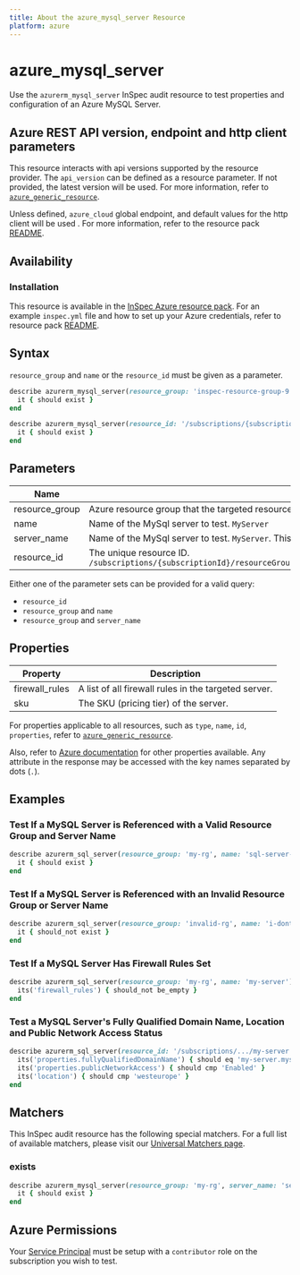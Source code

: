 ```yaml
---
title: About the azure_mysql_server Resource
platform: azure
---
```


# azure_mysql_server

Use the `azurerm_mysql_server` InSpec audit resource to test properties and configuration of an Azure MySQL Server.

## Azure REST API version, endpoint and http client parameters

This resource interacts with api versions supported by the resource provider.
The `api_version` can be defined as a resource parameter.
If not provided, the latest version will be used.
For more information, refer to [`azure_generic_resource`](azure_generic_resource.md).

Unless defined, `azure_cloud` global endpoint, and default values for the http client will be used .
For more information, refer to the resource pack [README](../../README.md). 

## Availability

### Installation

This resource is available in the [InSpec Azure resource pack](https://github.com/inspec/inspec-azure). 
For an example `inspec.yml` file and how to set up your Azure credentials, refer to resource pack [README](../../README.md#Service-Principal).

## Syntax

`resource_group` and `name` or the `resource_id` must be given as a parameter.
```ruby
describe azurerm_mysql_server(resource_group: 'inspec-resource-group-9', name: 'example_server') do
  it { should exist }
end
```
```ruby
describe azurerm_mysql_server(resource_id: '/subscriptions/{subscriptionId}/resourceGroups/{resourceGroup}/providers/Microsoft.DBforMySQL/servers/{serverName}') do
  it { should exist }
end
```
## Parameters

| Name                           | Description                                                                       |
|--------------------------------|-----------------------------------------------------------------------------------|
| resource_group                 | Azure resource group that the targeted resource resides in. `MyResourceGroup`     |
| name                           | Name of the MySql server to test. `MyServer`                                      |
| server_name                    | Name of the MySql server to test. `MyServer`. This is for backward compatibility, use `name` instead. |
| resource_id                    | The unique resource ID. `/subscriptions/{subscriptionId}/resourceGroups/{resourceGroup}/providers/Microsoft.DBforMySQL/servers/{serverName}` |

Either one of the parameter sets can be provided for a valid query:
- `resource_id`
- `resource_group` and `name`
- `resource_group` and `server_name`

## Properties

| Property          | Description |
|-------------------|-------------|
| firewall_rules    | A list of all firewall rules in the targeted server. |
| sku               | The SKU (pricing tier) of the server. |

For properties applicable to all resources, such as `type`, `name`, `id`, `properties`, refer to [`azure_generic_resource`](azure_generic_resource.md#properties).

Also, refer to [Azure documentation](https://docs.microsoft.com/en-us/rest/api/mysql/servers/get#server) for other properties available. 
Any attribute in the response may be accessed with the key names separated by dots (`.`).

## Examples

### Test If a MySQL Server is Referenced with a Valid Resource Group and Server Name
```ruby
describe azurerm_sql_server(resource_group: 'my-rg', name: 'sql-server-1') do
  it { should exist }
end
```
### Test If a MySQL Server is Referenced with an Invalid Resource Group or Server Name
```ruby
describe azurerm_sql_server(resource_group: 'invalid-rg', name: 'i-dont-exist') do
  it { should_not exist }
end
```    
### Test If a MySQL Server Has Firewall Rules Set
```ruby
describe azurerm_sql_server(resource_group: 'my-rg', name: 'my-server') do
  its('firewall_rules') { should_not be_empty }
end
```        
### Test a MySQL Server's Fully Qualified Domain Name, Location and Public Network Access Status
```ruby
describe azurerm_sql_server(resource_id: '/subscriptions/.../my-server') do
  its('properties.fullyQualifiedDomainName') { should eq 'my-server.mysql.database.azure.com' }
  its('properties.publicNetworkAccess') { should cmp 'Enabled' }
  its('location') { should cmp 'westeurope' }
end
```
## Matchers

This InSpec audit resource has the following special matchers. For a full list of available matchers, please visit our [Universal Matchers page](/inspec/matchers/).

### exists
```ruby
describe azurerm_mysql_server(resource_group: 'my-rg', server_name: 'server-name-1') do
  it { should exist }
end
```
## Azure Permissions

Your [Service Principal](https://docs.microsoft.com/en-us/azure/azure-resource-manager/resource-group-create-service-principal-portal) must be setup with a `contributor` role on the subscription you wish to test.
